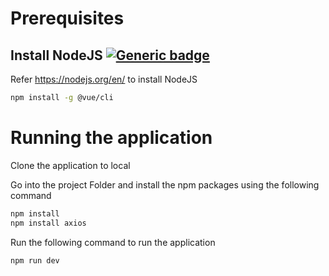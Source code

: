 # Prerequisites

## Install NodeJS [![Generic badge](https://img.shields.io/badge/Prerequisite-NodeJS-blue.svg)](https://nodejs.org/en/)

Refer https://nodejs.org/en/ to install NodeJS

```bash
npm install -g @vue/cli
```

# Running the application

Clone the application to local

Go into the project Folder and install the npm packages using the following command
```bash
npm install
npm install axios
```
Run the following command to run the application
```
npm run dev
```
